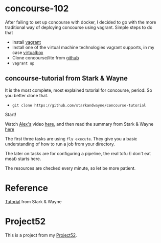 # concourse-102
After failing to set up concourse with docker, I decided to go with the more
traditional way of deploying concourse using vagrant. Simple steps to do that

- Install [vagrant](https://www.vagrantup.com/)
- Install one of the virtual machine technologies vagrant supports, in my case
  [virtualbox](https://www.virtualbox.org/)
- Clone concourse/lite from [github](https://github.com/concourse/concourse-lite)
- `vagrant up`

## concourse-tutorial from Stark & Wayne
It is the most complete, most explained tutorial for concourse, period. So you
better clone that.

- `git clone https://github.com/starkandwayne/concourse-tutorial`

Start!

Watch [Alex's](https://github.com/vito) video
[here](https://www.youtube.com/watch?v=mYTn3qBxPhQ&list=WL&index=27), and then
read the summary from Stark & Wayne [here](https://github.com/starkandwayne/concourse-tutorial/blob/master/docs/alex-suraci-cfsummit-2015.md)

The first three tasks are using `fly execute`. They give you a basic
understanding of how to run a job from your directory.

The later on tasks are for configuring a pipeline, the real tofu (I don't eat
meat) starts here.

The resources are checked every minute, so let be more patient.

# Reference
[Tutorial](https://github.com/starkandwayne/concourse-tutorial) from Stark &
Wayne

# Project52
This is a project from my [Project52](https://github.com/jutkko/project52).
